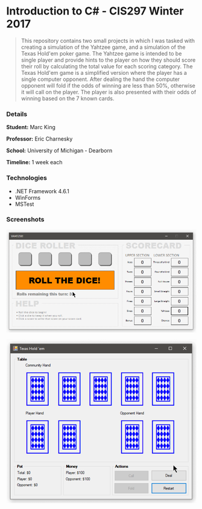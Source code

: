 Introduction to C# - CIS297 Winter 2017
======
>This repository contains two small projects in which I was tasked with creating a simulation of the
>Yahtzee game, and a simulation of the Texas Hold'em poker game. The Yahtzee game is intended to be
>single player and provide hints to the player on how they should score their roll by calculating
>the total value for each scoring category. The Texas Hold'em game is a simplified version where
>the player has a single computer opponent. After dealing the hand the computer opponent will fold
>if the odds of winning are less than 50%, otherwise it will call on the player. The player is also
>presented with their odds of winning based on the 7 known cards.

### Details

__Student:__ Marc King

__Professor:__ Eric Charnesky

__School:__ University of Michigan - Dearborn

__Timeline:__ 1 week each

### Technologies

* .NET Framework 4.6.1
* WinForms
* MSTest

### Screenshots

[![Yahtzee](Screenshots/Yahtzee.gif?raw=true "Yahtzee")](Screenshots/Yahtzee.gif?raw=true)

[![TexasHold'em](Screenshots/TexasHoldem.gif?raw=true "TexasHold'em")](Screenshots/TexasHoldem.gif?raw=true)
